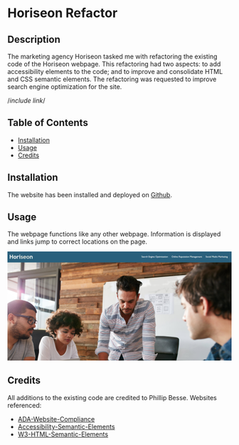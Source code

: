 # Horiseon Refactor

## Description

The marketing agency Horiseon tasked me with refactoring the existing code of the Horiseon webpage. This refactoring had two aspects: to add accessibility elements to the code; and to 
improve and consolidate HTML and CSS semantic elements. The refactoring was requested to improve search engine optimization for the site.

/*include link*/

## Table of Contents
* [Installation](#installation)
* [Usage](#usage)
* [Credits](#credits)

## Installation

The website has been installed and deployed on [Github](https://github.com/).

## Usage

The webpage functions like any other webpage. Information is displayed and links jump to correct locations on the page.

![screenshot](./assets/images/Horiseon-screenshot.jpg)

## Credits

All additions to the existing code are credited to Phillip Besse.
Websites referenced:
 - [ADA-Website-Compliance](https://www.siteimprove.com/glossary/ada-compliance/)
 - [Accessibility-Semantic-Elements](https://www.w3schools.com/accessibility/accessibility_semantic_elements.php)
 - [W3-HTML-Semantic-Elements](https://www.w3schools.com/html/html5_semantic_elements.asp)